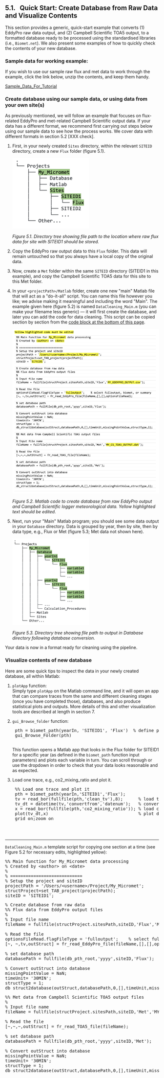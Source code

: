 ## 5.1. &nbsp; Quick Start: Create Database from Raw Data and Visualize Contents

<link rel="stylesheet" href="css/style.css">

This section provides a generic, quick-start example that converts (1) EddyPro raw data output, and (2) Campbell Scientific TOA5 output, to a formatted database ready to be processed using the standardised libraries (i.e., `Biomet.net`). We also present some examples of how to quickly check the contents of your new database.

### Sample data for working example:

If you wish to use our sample raw flux and met data to work through the example, click the link below, unzip the contents, and keep them handy.  

<a href="ini_templates_sample_data/TUT_sample_data.zip">Sample_Data_For_Tutorial</a>


### Create database using our sample data, or using data from your own site(s)

As previously mentioned, we will follow an example that focuses on flux-related EddyPro and met-related Campbell Scientific output data. If your data has a different format, we recommend first carrying out steps below using our sample data to see how the process works. We cover data with different formats in section 5.2 [XXX check]. 

1. First, in your newly created `Sites` directory, within the relevant `SITEID` directory, create a new `Flux` folder (figure 5.1). 

    <img src="images/directory_trees/DirectoryTree3a_short.jpg" alt="DirectoryTree:MatlabDirectory" width="250"/>

    *Figure 5.1. Directory tree showing file path to the location where raw flux data for site with SITEID1 should be stored.*

2. Copy the EddyPro raw output data to this `Flux` folder. This data will remain untouched so that you always have a local copy of the original data.

3. Now, create a `Met` folder within the same `SITEID` directory (SITEID1 in this example), and copy the Campbell Scientific TOA5 data for this site to this Met folder. 

4. In your `<projectPath>/Matlab` folder, create one new "main" Matlab file that will act as a "do-it-all" script. You can name this file however you like; we advise making it meaningful and including the word "Main". The example given here (figure 5.2) is named `DataCleaning_Main.m` (you can make your filename less generic) &mdash; it will first create the database, and later you can add the code for data cleaning. This script can be copied section by section from the <a href="#div_id_code">code block at the bottom of this page</a>. 

    <img src="images/matlab/Template_My_Micromet.jpg" alt="DirectoryTree:MatlabDirectory" width="600"/>
    
    *Figure 5.2. Matlab code to create database from raw EddyPro output and Campbell Scientific logger meteorological data. Yellow highlighted text should be edited.*

5. Next, run your "Main" Matlab program; you should see some data output in your `Database` directory. Data is grouped by year, then by site, then by data type, e.g., Flux or Met (figure 5.3; Met data not shown here).

    <img src="images/directory_trees/DirectoryTree5a_short.jpg" alt="DirectoryTree:MatlabDirectory" width="250"/>

    *Figure 5.3. Directory tree showing file path to output in Database directory following database conversion.*

Your data is now in a format ready for cleaning using the pipeline.

### Visualize contents of new database

Here are some quick tips to inspect the data in your newly created database, all within Matlab:

1. `plotApp` function:\
Simply type `plotApp` on the Matlab command line, and it will open an app that can compare traces from the same and different cleaning stages (once you have completed those), databases, and also produce statistical plots and outputs. More details of this and other visualization tools are described at length in section 7. 

2. `gui_Browse_folder` function: 
    <pre>
    pth = biomet_path(yearIn, 'SITEID1', 'Flux')  % define path to folder you wish to browse
    gui_Browse_Folder(pth)
    </pre>
    This function opens a Matlab app that looks in the Flux folder for SITEID1 for a specific year (as defined in the `biomet_path` function input parameters) and plots each variable in turn. You can scroll through or use the dropdown in order to check that your data looks reasonable and as expected. 

3. Load one trace, e.g., co2_mixing_ratio and plot it. 
    <pre>
    %% Load one trace and plot it
    pth = biomet_path(yearIn,'SITEID1','Flux');   
    tv = read_bor(fullfile(pth,'clean_tv'),8);      % load the time vector (Matlab's datenum format)
    tv_dt = datetime(tv,'convertfrom','datenum');   % convert to Matlab's datetime object
    x = read_bor(fullfile(pth,'co2_mixing_ratio')); % load co2_mixing_ratio from SITEID1/Flux folder
    plot(tv_dt,x)                                   % plot data
    grid on;zoom on
    </pre>




<br>
<hr>
<div id="div_id_code">

`DataCleaning_Main.m` template script for copying one section at a time (see Figure 5.2 for necessary edits, highlighted yellow):
<pre>
%% Main function for My_Micromet data processing
% Created by &lt;author&gt; on &lt;date&gt;
% 
% ============================
% Setup the project and siteID
projectPath = '/Users/&lt;username&gt;/Project/My_Micromet';
structProject=set_TAB_project(projectPath);
siteID = 'SITEID1';
</pre>

<pre>
% Create database from raw data
%% Flux data from EddyPro output files
%
% Input file name
fileName = fullfile(structProject.sitesPath,siteID,'Flux','MY_EDDYPRO_OUTPUT.csv');

% Read the file 
optionsFileRead.flagFileType = 'fulloutput';	% select fulloutput, biomet, or summary
[~, ~,tv,outStruct] = fr_read_EddyPro_file(fileName,[],[],optionsFileRead);

% set database path 
databasePath = fullfile(db_pth_root,'yyyy',siteID,'Flux'); 

% Convert outStruct into database 
missingPointValue = NaN; 
timeUnit= '30MIN'; 
structType = 1; 
db_struct2database(outStruct,databasePath,0,[],timeUnit,missingPointValue,structType,1); 
</pre>

<pre>
%% Met data from Campbell Scientific TOA5 output files
%
% Input file name
fileName = fullfile(structProject.sitesPath,siteID,'Met','MY_CS_TOA5_OUTPUT.dat');

% Read the file 
[~,~,~,outStruct] = fr_read_TOA5_file(fileName); 

% set database path 
databasePath = fullfile(db_pth_root,'yyyy',siteID,'Met'); 

% Convert outStruct into database 
missingPointValue = NaN; 
timeUnit= '30MIN'; 
structType = 1; 
db_struct2database(outStruct,databasePath,0,[],timeUnit,missingPointValue,structType,1); 
</pre>
</div>


